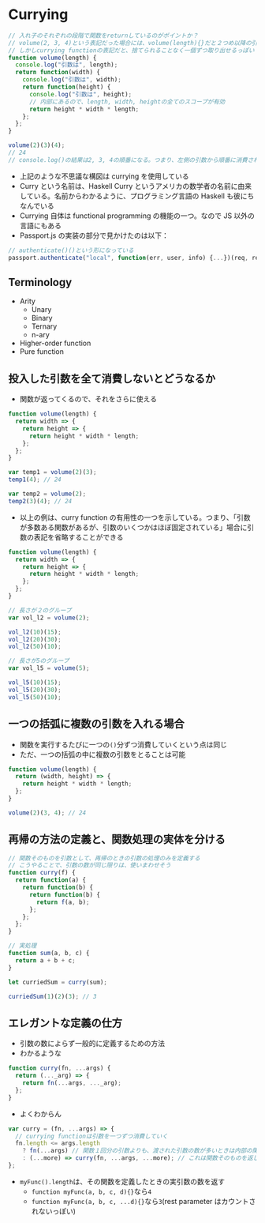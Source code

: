 # Currying

```js
// 入れ子のそれぞれの段階で関数をreturnしているのがポイントか？
// volume(2, 3, 4)という表記だった場合には、volume(length){}だと２つめ以降の引数は単に捨てられてしまう
// しかしcurrying functionの表記だと、捨てられることなく一個ずつ取り出せるっぽい
function volume(length) {
  console.log("引数は", length);
  return function(width) {
    console.log("引数は", width);
    return function(height) {
      console.log("引数は", height);
      // 内部にあるので、length, width, heightの全てのスコープが有効
      return height * width * length;
    };
  };
}

volume(2)(3)(4);
// 24
// console.log()の結果は2, 3, 4の順番になる。つまり、左側の引数から順番に消費されていく
```

- 上記のような不思議な構図は currying を使用している
- Curry という名前は、Haskell Curry というアメリカの数学者の名前に由来している。名前からわかるように、プログラミング言語の Haskell も彼にちなんでいる
- Currying 自体は functional programming の機能の一つ。なので JS 以外の言語にもある
- Passport.js の実装の部分で見かけたのは以下：

```js
// authenticate()()という形になっている
passport.authenticate("local", function(err, user, info) {...})(req, res, next);
```

## Terminology

- Arity
    - Unary
    - Binary
    - Ternary
    - n-ary
- Higher-order function
- Pure function

## 投入した引数を全て消費しないとどうなるか

- 関数が返ってくるので、それをさらに使える

```js
function volume(length) {
  return width => {
    return height => {
      return height * width * length;
    };
  };
}

var temp1 = volume(2)(3);
temp1(4); // 24

var temp2 = volume(2);
temp2(3)(4); // 24
```

- 以上の例は、curry function の有用性の一つを示している。つまり、「引数が多数ある関数があるが、引数のいくつかはほぼ固定されている」場合に引数の表記を省略することができる

```js
function volume(length) {
  return width => {
    return height => {
      return height * width * length;
    };
  };
}

// 長さが２のグループ
var vol_l2 = volume(2);

vol_l2(10)(15);
vol_l2(20)(30);
vol_l2(50)(10);

// 長さが5のグループ
var vol_l5 = volume(5);

vol_l5(10)(15);
vol_l5(20)(30);
vol_l5(50)(10);
```

## 一つの括弧に複数の引数を入れる場合

- 関数を実行するたびに一つの`()`分ずつ消費していくという点は同じ
- ただ、一つの括弧の中に複数の引数をとることは可能

```js
function volume(length) {
  return (width, height) => {
    return height * width * length;
  };
}

volume(2)(3, 4); // 24
```

## 再帰の方法の定義と、関数処理の実体を分ける

```js
// 関数そのものを引数として、再帰のときの引数の処理のみを定義する
// こうやることで、引数の数が同じ限りは、使いまわせそう
function curry(f) {
  return function(a) {
    return function(b) {
      return function(b) {
        return f(a, b);
      };
    };
  };
}

// 実処理
function sum(a, b, c) {
  return a + b + c;
}

let curriedSum = curry(sum);

curriedSum(1)(2)(3); // 3
```

## エレガントな定義の仕方

- 引数の数によらず一般的に定義するための方法
- わかるような

```js
function curry(fn, ...args) {
  return (..._arg) => {
    return fn(...args, ..._arg);
  };
}
```

- よくわからん

```js
var curry = (fn, ...args) => {
  // currying functionは引数を一つずつ消費していく
  fn.length <= args.length
    ? fn(...args) // 関数１回分の引数よりも、渡された引数の数が多いときは内部の関数を返す？
    : (...more) => curry(fn, ...args, ...more); // これは関数そのものを返している?
};
```

- `myFunc().length`は、その関数を定義したときの実引数の数を返す
  - `function myFunc(a, b, c, d){}`なら`4`
  - `function myFunc(a, b, c, ...d){}`なら`3`(rest parameter はカウントされないっぽい)
